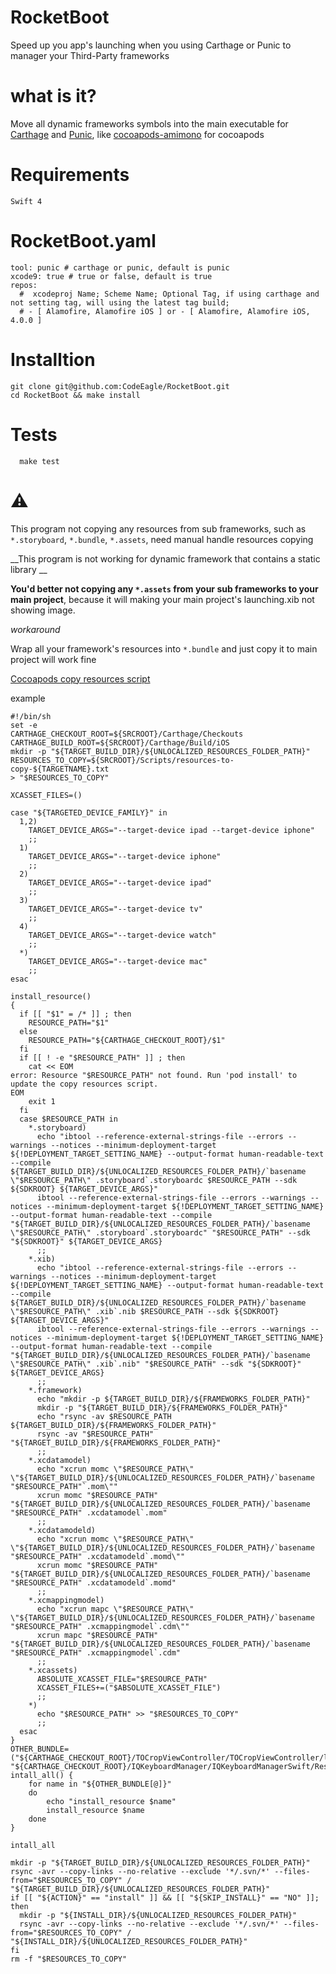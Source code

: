 # RocketBoot
Speed up you app's launching when you using Carthage or Punic to manager your Third-Party frameworks

# what is it?
Move all dynamic frameworks symbols into the main executable for [Carthage](https://github.com/Carthage/Carthage) and [Punic](https://github.com/schwa/punic), like [cocoapods-amimono](https://github.com/Ruenzuo/cocoapods-amimono) for cocoapods

# Requirements
`Swift 4`
# RocketBoot.yaml
```
tool: punic # carthage or punic, default is punic
xcode9: true # true or false, default is true
repos:
  #  xcodeproj Name; Scheme Name; Optional Tag, if using carthage and not setting tag, will using the latest tag build;
  # - [ Alamofire, Alamofire iOS ] or - [ Alamofire, Alamofire iOS, 4.0.0 ]
```
# Installtion

```
git clone git@github.com:CodeEagle/RocketBoot.git
cd RocketBoot && make install
```
# Tests
```
  make test
```
# ⚠️

This program not copying any resources from sub frameworks, such as `*.storyboard`, `*.bundle`, `*.assets`, need manual handle resources copying

__This program is not working for dynamic framework that contains a static library __

__You'd better not copying any `*.assets` from your sub frameworks to your main project__, because it will making your main project's launching.xib not showing image.

_workaround_

Wrap all your framework's resources into  `*.bundle`  and just copy it to main project will work fine


[Cocoapods copy resources script](https://github.com/CocoaPods/CocoaPods/blob/ad59b03dfe7def01f541634e6ce9b46edb989b19/lib/cocoapods/generator/copy_resources_script.rb#L97)

example
```
#!/bin/sh
set -e
CARTHAGE_CHECKOUT_ROOT=${SRCROOT}/Carthage/Checkouts
CARTHAGE_BUILD_ROOT=${SRCROOT}/Carthage/Build/iOS
mkdir -p "${TARGET_BUILD_DIR}/${UNLOCALIZED_RESOURCES_FOLDER_PATH}"
RESOURCES_TO_COPY=${SRCROOT}/Scripts/resources-to-copy-${TARGETNAME}.txt
> "$RESOURCES_TO_COPY"

XCASSET_FILES=()

case "${TARGETED_DEVICE_FAMILY}" in
  1,2)
    TARGET_DEVICE_ARGS="--target-device ipad --target-device iphone"
    ;;
  1)
    TARGET_DEVICE_ARGS="--target-device iphone"
    ;;
  2)
    TARGET_DEVICE_ARGS="--target-device ipad"
    ;;
  3)
    TARGET_DEVICE_ARGS="--target-device tv"
    ;;
  4)
    TARGET_DEVICE_ARGS="--target-device watch"
    ;;
  *)
    TARGET_DEVICE_ARGS="--target-device mac"
    ;;
esac

install_resource()
{
  if [[ "$1" = /* ]] ; then
    RESOURCE_PATH="$1"
  else
    RESOURCE_PATH="${CARTHAGE_CHECKOUT_ROOT}/$1"
  fi
  if [[ ! -e "$RESOURCE_PATH" ]] ; then
    cat << EOM
error: Resource "$RESOURCE_PATH" not found. Run 'pod install' to update the copy resources script.
EOM
    exit 1
  fi
  case $RESOURCE_PATH in
    *.storyboard)
      echo "ibtool --reference-external-strings-file --errors --warnings --notices --minimum-deployment-target ${!DEPLOYMENT_TARGET_SETTING_NAME} --output-format human-readable-text --compile ${TARGET_BUILD_DIR}/${UNLOCALIZED_RESOURCES_FOLDER_PATH}/`basename \"$RESOURCE_PATH\" .storyboard`.storyboardc $RESOURCE_PATH --sdk ${SDKROOT} ${TARGET_DEVICE_ARGS}"
      ibtool --reference-external-strings-file --errors --warnings --notices --minimum-deployment-target ${!DEPLOYMENT_TARGET_SETTING_NAME} --output-format human-readable-text --compile "${TARGET_BUILD_DIR}/${UNLOCALIZED_RESOURCES_FOLDER_PATH}/`basename \"$RESOURCE_PATH\" .storyboard`.storyboardc" "$RESOURCE_PATH" --sdk "${SDKROOT}" ${TARGET_DEVICE_ARGS}
      ;;
    *.xib)
      echo "ibtool --reference-external-strings-file --errors --warnings --notices --minimum-deployment-target ${!DEPLOYMENT_TARGET_SETTING_NAME} --output-format human-readable-text --compile ${TARGET_BUILD_DIR}/${UNLOCALIZED_RESOURCES_FOLDER_PATH}/`basename \"$RESOURCE_PATH\" .xib`.nib $RESOURCE_PATH --sdk ${SDKROOT} ${TARGET_DEVICE_ARGS}"
      ibtool --reference-external-strings-file --errors --warnings --notices --minimum-deployment-target ${!DEPLOYMENT_TARGET_SETTING_NAME} --output-format human-readable-text --compile "${TARGET_BUILD_DIR}/${UNLOCALIZED_RESOURCES_FOLDER_PATH}/`basename \"$RESOURCE_PATH\" .xib`.nib" "$RESOURCE_PATH" --sdk "${SDKROOT}" ${TARGET_DEVICE_ARGS}
      ;;
    *.framework)
      echo "mkdir -p ${TARGET_BUILD_DIR}/${FRAMEWORKS_FOLDER_PATH}"
      mkdir -p "${TARGET_BUILD_DIR}/${FRAMEWORKS_FOLDER_PATH}"
      echo "rsync -av $RESOURCE_PATH ${TARGET_BUILD_DIR}/${FRAMEWORKS_FOLDER_PATH}"
      rsync -av "$RESOURCE_PATH" "${TARGET_BUILD_DIR}/${FRAMEWORKS_FOLDER_PATH}"
      ;;
    *.xcdatamodel)
      echo "xcrun momc \"$RESOURCE_PATH\" \"${TARGET_BUILD_DIR}/${UNLOCALIZED_RESOURCES_FOLDER_PATH}/`basename "$RESOURCE_PATH"`.mom\""
      xcrun momc "$RESOURCE_PATH" "${TARGET_BUILD_DIR}/${UNLOCALIZED_RESOURCES_FOLDER_PATH}/`basename "$RESOURCE_PATH" .xcdatamodel`.mom"
      ;;
    *.xcdatamodeld)
      echo "xcrun momc \"$RESOURCE_PATH\" \"${TARGET_BUILD_DIR}/${UNLOCALIZED_RESOURCES_FOLDER_PATH}/`basename "$RESOURCE_PATH" .xcdatamodeld`.momd\""
      xcrun momc "$RESOURCE_PATH" "${TARGET_BUILD_DIR}/${UNLOCALIZED_RESOURCES_FOLDER_PATH}/`basename "$RESOURCE_PATH" .xcdatamodeld`.momd"
      ;;
    *.xcmappingmodel)
      echo "xcrun mapc \"$RESOURCE_PATH\" \"${TARGET_BUILD_DIR}/${UNLOCALIZED_RESOURCES_FOLDER_PATH}/`basename "$RESOURCE_PATH" .xcmappingmodel`.cdm\""
      xcrun mapc "$RESOURCE_PATH" "${TARGET_BUILD_DIR}/${UNLOCALIZED_RESOURCES_FOLDER_PATH}/`basename "$RESOURCE_PATH" .xcmappingmodel`.cdm"
      ;;
    *.xcassets)
      ABSOLUTE_XCASSET_FILE="$RESOURCE_PATH"
      XCASSET_FILES+=("$ABSOLUTE_XCASSET_FILE")
      ;;
    *)
      echo "$RESOURCE_PATH" >> "$RESOURCES_TO_COPY"
      ;;
  esac
}
OTHER_BUNDLE=("${CARTHAGE_CHECKOUT_ROOT}/TOCropViewController/TOCropViewController/languages.bundle" "${CARTHAGE_CHECKOUT_ROOT}/IQKeyboardManager/IQKeyboardManagerSwift/Resources/IQKeyboardManager.bundle")
intall_all() {
    for name in "${OTHER_BUNDLE[@]}"
    do
        echo "install_resource $name"
        install_resource $name
    done
}

intall_all

mkdir -p "${TARGET_BUILD_DIR}/${UNLOCALIZED_RESOURCES_FOLDER_PATH}"
rsync -avr --copy-links --no-relative --exclude '*/.svn/*' --files-from="$RESOURCES_TO_COPY" / "${TARGET_BUILD_DIR}/${UNLOCALIZED_RESOURCES_FOLDER_PATH}"
if [[ "${ACTION}" == "install" ]] && [[ "${SKIP_INSTALL}" == "NO" ]]; then
  mkdir -p "${INSTALL_DIR}/${UNLOCALIZED_RESOURCES_FOLDER_PATH}"
  rsync -avr --copy-links --no-relative --exclude '*/.svn/*' --files-from="$RESOURCES_TO_COPY" / "${INSTALL_DIR}/${UNLOCALIZED_RESOURCES_FOLDER_PATH}"
fi
rm -f "$RESOURCES_TO_COPY"

```

